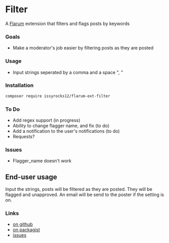 # Filter

A [Flarum](http://flarum.org) extension that filters and flags posts by keywords

### Goals

- Make a moderator's job easier by filtering posts as they are posted

### Usage

- Input strings seperated by a comma and a space ", "

### Installation

```bash
composer require issyrocks12/flarum-ext-filter
```

### To Do

- Add regex support (in progress)
- Ability to change flagger name, and fix (to do)
- Add a notification to the user's notifications (to do)
- Requests?

### Issues

- Flagger_name doesn't work

## End-user usage

Input the strings, posts will be filtered as they are posted. They will be flagged and unapproved. An email will be send to the poster if the setting is on.

### Links

- [on github](https://github.com/issyrocks12/flarum-ext-filter)
- [on packagist](https://packagist.org/packages/issyrocks12/flarum-ext-filter)
- [issues](https://github.com/issyrocks12/flarum-ext-filter/issues)
